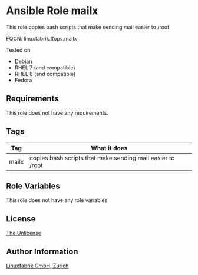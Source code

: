 # Ansible Role mailx

This role copies bash scripts that make sending mail easier to /root

FQCN: linuxfabrik.lfops.mailx

Tested on

* Debian
* RHEL 7 (and compatible)
* RHEL 8 (and compatible)
* Fedora


## Requirements

This role does not have any requirements.


## Tags

| Tag     | What it does                                               |
| ---     | ------------                                               |
| mailx   | copies bash scripts that make sending mail easier to /root |


## Role Variables

This role does not have any role variables.


## License

[The Unlicense](https://unlicense.org/)


## Author Information

[Linuxfabrik GmbH, Zurich](https://www.linuxfabrik.ch)
